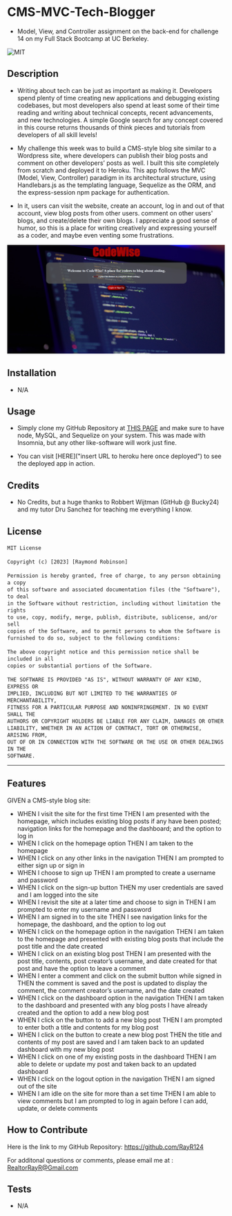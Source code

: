 # CMS-MVC-Tech-Blogger
 - Model, View, and Controller assignment on the back-end for challenge 14 on my Full Stack Bootcamp at UC Berkeley.

![MIT](https://img.shields.io/bower/l/MI?label=License&style=plastic)


## Description

- Writing about tech can be just as important as making it. Developers spend plenty of time creating new applications and debugging existing codebases, but most developers also spend at least some of their time reading and writing about technical concepts, recent advancements, and new technologies. A simple Google search for any concept covered in this course returns thousands of think pieces and tutorials from developers of all skill levels!

- My challenge this week was to build a CMS-style blog site similar to a Wordpress site, where developers can publish their blog posts and comment on other developers’ posts as well. I built this site completely from scratch and deployed it to Heroku. This app follows the MVC (Model, View, Controller) paradigm in its architectural structure, using Handlebars.js as the templating language, Sequelize as the ORM, and the express-session npm package for authentication.

- In it, users can visit the website, create an account, log in and out of that account, view blog posts from other users. comment on other users' blogs, and create/delete their own blogs. I appreciate a good sense of humor, so this is a place for writing creatively and expressing yourself as a coder, and maybe even venting some frustrations.

![screenshot](./public/assets/homescreenshot.png)

## Installation

- N/A

## Usage

- Simply clone my GitHub Repository at [THIS PAGE](https://github.com/RayR124/CMS-MVC-Tech-Blogger) and make sure to have node, MySQL, and Sequelize on your system. This was made with Insomnia, but any other like-software will work just fine.

- You can visit [HERE]("insert URL to heroku here once deployed") to see the deployed app in action.

## Credits

- No Credits, but a huge thanks to Robbert Wijtman (GitHub @ Bucky24) and my tutor Dru Sanchez for teaching me everything I know.

## License
```
MIT License

Copyright (c) [2023] [Raymond Robinson]

Permission is hereby granted, free of charge, to any person obtaining a copy
of this software and associated documentation files (the "Software"), to deal
in the Software without restriction, including without limitation the rights
to use, copy, modify, merge, publish, distribute, sublicense, and/or sell
copies of the Software, and to permit persons to whom the Software is
furnished to do so, subject to the following conditions:

The above copyright notice and this permission notice shall be included in all
copies or substantial portions of the Software.

THE SOFTWARE IS PROVIDED "AS IS", WITHOUT WARRANTY OF ANY KIND, EXPRESS OR
IMPLIED, INCLUDING BUT NOT LIMITED TO THE WARRANTIES OF MERCHANTABILITY,
FITNESS FOR A PARTICULAR PURPOSE AND NONINFRINGEMENT. IN NO EVENT SHALL THE
AUTHORS OR COPYRIGHT HOLDERS BE LIABLE FOR ANY CLAIM, DAMAGES OR OTHER
LIABILITY, WHETHER IN AN ACTION OF CONTRACT, TORT OR OTHERWISE, ARISING FROM,
OUT OF OR IN CONNECTION WITH THE SOFTWARE OR THE USE OR OTHER DEALINGS IN THE
SOFTWARE.
```
---

## Features

GIVEN a CMS-style blog site:
- WHEN I visit the site for the first time
THEN I am presented with the homepage, which includes existing blog posts if any have been posted; navigation links for the homepage and the dashboard; and the option to log in
- WHEN I click on the homepage option
THEN I am taken to the homepage
- WHEN I click on any other links in the navigation
THEN I am prompted to either sign up or sign in
- WHEN I choose to sign up
THEN I am prompted to create a username and password
- WHEN I click on the sign-up button
THEN my user credentials are saved and I am logged into the site
- WHEN I revisit the site at a later time and choose to sign in
THEN I am prompted to enter my username and password
- WHEN I am signed in to the site
THEN I see navigation links for the homepage, the dashboard, and the option to log out
- WHEN I click on the homepage option in the navigation
THEN I am taken to the homepage and presented with existing blog posts that include the post title and the date created
- WHEN I click on an existing blog post
THEN I am presented with the post title, contents, post creator’s username, and date created for that post and have the option to leave a comment
- WHEN I enter a comment and click on the submit button while signed in
THEN the comment is saved and the post is updated to display the comment, the comment creator’s username, and the date created
- WHEN I click on the dashboard option in the navigation
THEN I am taken to the dashboard and presented with any blog posts I have already created and the option to add a new blog post
- WHEN I click on the button to add a new blog post
THEN I am prompted to enter both a title and contents for my blog post
- WHEN I click on the button to create a new blog post
THEN the title and contents of my post are saved and I am taken back to an updated dashboard with my new blog post
- WHEN I click on one of my existing posts in the dashboard
THEN I am able to delete or update my post and taken back to an updated dashboard
- WHEN I click on the logout option in the navigation
THEN I am signed out of the site
- WHEN I am idle on the site for more than a set time
THEN I am able to view comments but I am prompted to log in again before I can add, update, or delete comments

## How to Contribute

Here is the link to my GitHub Repository: https://github.com/RayR124

For additonal questions or comments, please email me at : RealtorRayR@Gmail.com

## Tests

- N/A
